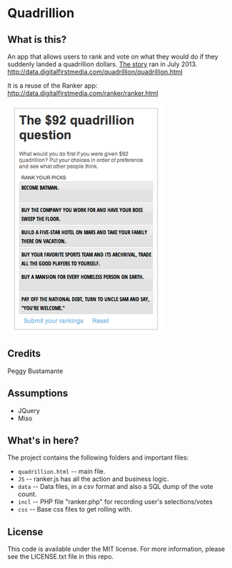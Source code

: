 Quadrillion 
========================

What is this?
-------------
An app that allows users to rank and vote on what they would do if they suddenly landed a quadrillion dollars. [The story](http://www.mercurynews.com/ci_23680855/) ran in July 2013.
http://data.digitalfirstmedia.com/quadrillion/quadrillion.html

It is a reuse of the Ranker app:
http://data.digitalfirstmedia.com/ranker/ranker.html

![quadrillionaire](screenshots/quad.png)


Credits
---------
Peggy Bustamante

Assumptions
-----------

* JQuery
* Miso


What's in here?
---------------

The project contains the following folders and important files:

* ``quadrillion.html`` -- main file.
* ``JS`` -- ranker.js has all the action and business logic.
* ``data`` -- Data files, in a csv format and also a SQL dump of the vote count.
* ``incl`` -- PHP file "ranker.php" for recording user's selections/votes
* ``css`` -- Base css files to get rolling with.


License
----------

This code is available under the MIT license. For more information, please see the LICENSE.txt file in this repo.
